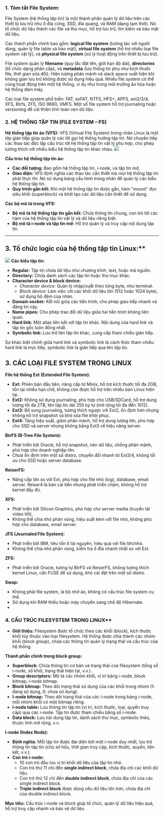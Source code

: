 ### 1. Tóm tắt File System:

File System (hệ thống tập tin) là một thành phần quản lý dữ liệu trên các thiết bị lưu trữ như ổ đĩa cứng, SSD, đĩa quang, và RAM (dạng tạm thời). Nó tổ chức dữ liệu thành các file và thư mục, hỗ trợ lưu trữ, tìm kiếm và bảo mật dữ liệu. 

Các thành phần chính bao gồm: **logical file system** (tương tác với người dùng, quản lý file table và bảo mật), **virtual file system** (hỗ trợ nhiều loại file system vật lý), và **physical file system** (xử lý hoạt động trên thiết bị lưu trữ). 

File system quản lý **filename** (quy tắc đặt tên, giới hạn độ dài), **directories** (tổ chức dạng phân cấp), và **metadata** (lưu thông tin phụ như kích thước file, thời gian sửa đổi). Hiện tượng phân mảnh và slack space xuất hiện khi không gian lưu trữ không được sử dụng hiệu quả. Nhiều file system có thể cùng hoạt động trên một hệ thống, ví dụ như trong môi trường ảo hóa hoặc hệ thống đám mây.  

Các loại file system phổ biến: FAT, exFAT, NTFS, HFS+, APFS, ext2/3/4, XFS, Btrfs, ZFS, ISO 9660, VMFS. Một số file system hỗ trợ journaling hoặc versioning để cải thiện tính toàn vẹn dữ liệu.

### 2. HỆ THỐNG TẬP TIN (FILE SYSTEM – FS)

**Hệ thống tập tin ảo (VFS):** VFS (Virtual File System) trong nhân Linux là một lớp gián tiếp giúp quản lý các lời gọi hệ thống hướng tập tin. Nó chuyển tiếp các thao tác độc lập cấu trúc tới hệ thống tập tin vật lý phù hợp, cho phép tương thích với nhiều kiểu hệ thống tập tin khác nhau.
![](https://img001.prntscr.com/file/img001/UF_NJ4hjQmqervudqqOJ1Q.png)

**Cấu trúc hệ thống tập tin ảo:**
- **Các đối tượng:** Bao gồm hệ thống tập tin, i-node, và tập tin mở. 
- **Giao diện:** VFS định nghĩa các thao tác cần thiết mà mọi hệ thống tập tin phải thực thi. Nó sử dụng bảng cấu hình trong nhân để quản lý các kiểu hệ thống tập tin.
- **Quy trình gắn kết:** Khi một hệ thống tập tin được gắn, hàm "mount" đọc siêu khối (superblock) và khởi tạo các dữ liệu cần thiết để sử dụng.

**Các bộ mô tả trong VFS:**
- **Bộ mô tả hệ thống tập tin gắn kết:** Chứa thông tin chung, con trỏ tới các hàm của hệ thống tập tin vật lý và dữ liệu riêng biệt.
- **Bộ mô tả i-node và tập tin mở:** Hỗ trợ quản lý và truy cập nội dung tập tin.

---

## 3. Tổ chức logic của hệ thống tập tin Linux:**  
![](https://img001.prntscr.com/file/img001/B6EJQvjlSBSMFKmE88faAA.png)
**Các kiểu tập tin:**
- **Regular:** Tập tin chứa dữ liệu như chương trình, text, hoặc mã nguồn.
- **Directory:** Chứa danh sách các tập tin hoặc thư mục khác.
- **Character device & block device:** 
  - *Character device:* Quản lý nhập/xuất theo từng byte, như terminal.  
  - *Block device:* Làm việc với các khối dữ liệu lớn (512 hoặc 1024 byte), sử dụng bộ đệm của nhân.
- **Domain socket:** Kết nối giữa các tiến trình, cho phép giao tiếp nhanh và đáng tin cậy.
- **Name pipes:** Cho phép trao đổi dữ liệu giữa hai tiến trình không liên quan.
- **Hard link:** Một alias liên kết với tập tin khác. Nội dung của hard link và tập tin gốc luôn đồng nhất.
- **Symbolic link:** Lưu trữ tên tập tin khác, cung cấp tham chiếu gián tiếp.  

Sự khác biệt chính giữa hard link và symbolic link là cách thức tham chiếu: hard link là trực tiếp, symbolic link là gián tiếp qua tên tập tin.

## 3. CÁC LOẠI FILE SYSTEM TRONG LINUX

**File hệ thống Ext (Extended File System):**  
- **Ext:** Phiên bản đầu tiên, nâng cấp từ Minix, hỗ trợ kích thước tối đa 2GB, tồn tại nhiều hạn chế, không còn được hỗ trợ trên nhiều bản Linux hiện tại.  
- **Ext2:** Không sử dụng journaling, phù hợp cho USB/SDCard, hỗ trợ dung lượng tối đa 2TB, tên tập tin dài 255 ký tự (mở rộng tối đa đến 1012).  
- **Ext3:** Bổ sung journaling, tương thích ngược với Ext2, ổn định hơn nhưng không hỗ trợ snapshot và khó xóa file khôi phục.  
- **Ext4:** Tăng hiệu suất, giảm phân mảnh, hỗ trợ dung lượng lớn, phù hợp cho SSD và server nhưng không bằng Ext3 về hiệu năng server.  

**BtrFS (B-Tree File System):**  
- Phát triển bởi Oracle, hỗ trợ snapshot, nén dữ liệu, chống phân mảnh, phù hợp cho doanh nghiệp lớn.  
- Chưa ổn định trên một số distro, chuyển đổi nhanh từ Ext3/4, không tối ưu cho SSD hoặc server database.  

**ReiserFS:**  
- Nâng cấp lớn so với Ext, phù hợp cho file nhỏ (log), database, email server. Reiser4 là bản cải tiến nhưng phát triển chậm, không hỗ trợ kernel đầy đủ.  

**XFS:**  
- Phát triển bởi Silicon Graphics, phù hợp cho server media (truyền tải video tốt).  
- Không thể chia nhỏ phân vùng, hiệu suất kém với file nhỏ, không phù hợp cho database, email server.  

**JFS (Journaled File System):**  
- Phát triển bởi IBM, tiêu tốn ít tài nguyên, hiệu quả với file lớn/nhỏ.  
- Không thể chia nhỏ phân vùng, kiểm tra ổ đĩa nhanh nhất so với Ext.  

**ZFS:**  
- Phát triển bởi Oracle, tương tự BtrFS và ReiserFS, không tương thích kernel Linux, cần FUSE để sử dụng, khó cài đặt trên một số distro.  

**Swap:**  
- Không phải file system, là bộ nhớ ảo, không có cấu trúc file system cụ thể.  
- Sử dụng khi RAM thiếu hoặc máy chuyển sang chế độ Hibernate.
- 

### 4. CẤU TRÚC FILESYSTEM TRONG LINUX**  

- **Giới thiệu:** Filesystem được tổ chức theo các khối (block), kích thước khối tùy thuộc vào loại filesystem. Hệ thống được chia thành các nhóm khối (block group), chứa các thông tin quản lý trạng thái và cấu trúc của hệ thống.  

**Thành phần chính trong block group:**  
- **Superblock:** Chứa thông tin cơ bản và trạng thái của filesystem (tổng số i-node, số khối, trạng thái hiện tại, v.v.).  
- **Group descriptors:** Mô tả các nhóm khối, vị trí bảng i-node, block bitmap, i-node bitmap.  
- **Block bitmap:** Theo dõi trạng thái sử dụng của các khối trong nhóm (1: đang sử dụng, 0: chưa sử dụng).  
- **I-node bitmap:** Theo dõi trạng thái của các i-node trong bảng i-node, mỗi nhóm khối có một bitmap riêng.  
- **I-node table:** Lưu thông tin tập tin (vị trí, kích thước, loại, quyền truy cập) qua các i-node. Tập tin được tham chiếu bằng số i-node.  
- **Data block:** Lưu nội dung tập tin, danh sách thư mục, symbolic links, thuộc tính mở rộng, v.v.  

**I-node (Index Node):**  
- **Định nghĩa:** Mỗi tập tin được đại diện bởi một i-node duy nhất, lưu trữ thông tin tập tin (chủ sở hữu, thời gian truy cập, kích thước, quyền, liên kết, v.v.).  
- **Con trỏ i-node:**  
  - 10 con trỏ đầu lưu vị trí khối dữ liệu của tập tin nhỏ.  
  - Con trỏ thứ 11 chỉ đến **single indirect block**, chứa địa chỉ các khối dữ liệu.  
  - Con trỏ thứ 12 chỉ đến **double indirect block**, chứa địa chỉ của các single indirect block.  
  - **Triple indirect block** được dùng nếu dữ liệu lớn hơn, chứa địa chỉ của double indirect block.  

**Mục tiêu:** Cấu trúc i-node và block giúp tổ chức, quản lý dữ liệu hiệu quả, hỗ trợ truy cập nhanh và bảo vệ dữ liệu.
